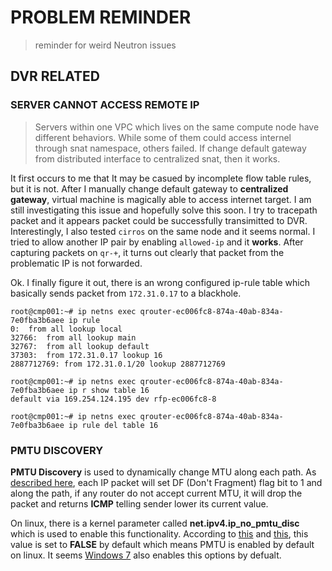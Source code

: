 # PROBLEM REMINDER

> reminder for weird Neutron issues

## DVR RELATED

### SERVER CANNOT ACCESS REMOTE IP

> Servers within one VPC which lives on the same compute node have
> different behaviors. While some of them could access internel
> through snat namespace, others failed. If change default gateway
> from distributed interface to centralized snat, then it works.

It first occurs to me that It may be casued by incomplete flow table rules, but it is not. After I manually change default gateway to **centralized gateway**, virtual machine is magically able to access internet target. I am still investigating this issue and hopefully solve this soon. I try to tracepath packet and it appears packet could be successfully transimitted to DVR. Interestingly, I also tested `cirros` on the same node and it seems normal. I tried to allow another IP pair by enabling `allowed-ip` and it **works**. After capturing packets on `qr-+`, it turns out clearly that packet from the problematic IP is not forwarded.

Ok. I finally figure it out, there is an wrong configured ip-rule table which basically sends packet from `172.31.0.17` to a blackhole.

```console
root@cmp001:~# ip netns exec qrouter-ec006fc8-874a-40ab-834a-7e0fba3b6aee ip rule
0:	from all lookup local 
32766:	from all lookup main 
32767:	from all lookup default 
37303:	from 172.31.0.17 lookup 16 
2887712769:	from 172.31.0.1/20 lookup 2887712769

root@cmp001:~# ip netns exec qrouter-ec006fc8-874a-40ab-834a-7e0fba3b6aee ip r show table 16
default via 169.254.124.195 dev rfp-ec006fc8-8 

root@cmp001:~# ip netns exec qrouter-ec006fc8-874a-40ab-834a-7e0fba3b6aee ip rule del table 16
```

### PMTU DISCOVERY

**PMTU Discovery** is used to dynamically change MTU along each path. As [described here](https://tools.ietf.org/html/rfc1191), each IP packet will set DF (Don't Fragment) flag bit to 1 and along the path, if any router do not accept current MTU, it will drop the packet and returns **ICMP** telling sender lower its current value.

On linux, there is a kernel parameter called **net.ipv4.ip_no_pmtu_disc** which is used to enable this functionality. According to [this](https://www.kernel.org/doc/Documentation/networking/ip-sysctl.txt) and [this](https://www.frozentux.net/ipsysctl-tutorial/chunkyhtml/variablereference.html), this value is set to **FALSE** by default which means PMTU is enabled by default on linux. It seems [Windows 7](https://allthingsnetworking.wordpress.com/2017/03/23/path-mtu-discovery/) also enables this options by defualt.